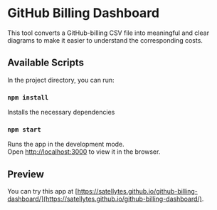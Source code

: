 # GitHub Billing Dashboard

This tool converts a GitHub-billing CSV file into meaningful and clear diagrams to make it easier to understand the corresponding costs.

## Available Scripts

In the project directory, you can run:

### `npm install`

Installs the necessary dependencies

### `npm start`

Runs the app in the development mode.\
Open [http://localhost:3000](http://localhost:3000) to view it in the browser.

## Preview

You can try this app at [https://satellytes.github.io/github-billing-dashboard/](https://satellytes.github.io/github-billing-dashboard/).
